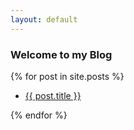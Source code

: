 ```yaml
---
layout: default
---
```


<h3>Welcome to my Blog</h3>

<div>
  {% for post in site.posts %}
    <ul>
      <li><a href="{{ site.baseurl }}{{ post.url }}">{{ post.title }}</a></li>
    </ul>
  {% endfor %}
</div>

